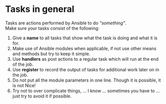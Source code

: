 # Tasks in general

Tasks are actions performed by Ansible to do *"something"*.  
Make sure your tasks consist of the following:

1. Give a **name** to all tasks that show what the task is doing and what it is for.
2. Make use of Ansible modules when applicable, if not use other means and methods but try to keep it simple.
3. Use **handlers** as post actions to a regular task which will run at the end of the job.
4. Use **register** to record the output of tasks for additional work later on in the job.
5. Do not put all the module parameters in one line. Though it is possible, it is not Nice!
6. Try not to over complicate things, ... I know ... sometimes you have to ... just try to avoid it if possible.
